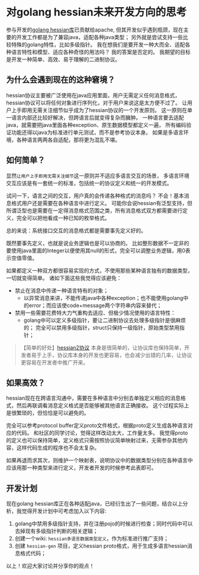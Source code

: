 <!---
markmeta_title: 对golang hessian未来开发方向的思考
markmeta_author: 望哥
markmeta_date: 2019-08-05
markmeta_categories: 经验
markmeta_tags: golang,hessian
-->


# 对golang hessian未来开发方向的思考 


参与开发的[golang hessian库](https://github.com/apache/dubbo-go-hessian2)已贡献给apache, 
但其开发似乎遇到瓶颈，现在主要的开发工作都是为了兼容java，适配各种java类型；
另外就是尝试支持一些比较特殊的golang特性，比如多级指针。 
我在想我们是要开发一种大而全、适配各种语言特性和模型、适应各种奇怪的用法吗？
我的答案是否定的。 
我期望的目标是开发一种简单、高效、易于理解的二进制协议。


## 为什么会遇到现在的这种窘境？

hessian协议主要被广泛使用在java应用里面，用户无需定义任何消息格式，hessian协议可以将任何对象进行序列化，对于用户来说这是太方便不过了。
让用户上手即用无需关注细节似乎成为了hessian协议的一个开发原则。
这一原则在单一语言内部还比较好解决，但跨语言后就变得复杂而臃肿。
一种语言要去适配java，就需要把java里面各种exception、原生数据模型都定义一遍，
所有编码验证功能还得以java为标准进行单元测试，而不是参考协议本身。
如果是多语言环境，各种语言两两各自适配，那将更为混乱不堪。


## 如何简单？

显然`让用户上手即用无需关注细节`这一原则并不适应多语言交互的场景，
多语言环境交互应该是有一套统一的标准，包括统一的协议定义和统一的开发模式。

试问一下，语言之间的交互，用户真的会传递各种格式的消息吗？ 
不会！基本消息格式用户还是需要在各种语言中进行定义。 
可能你会说hessian有泛型支持，但所谓泛型也是需要在一定得消息格式范围之类，所有消息格式双方都需要进行定义，完全可以把他看成一种已知的枚举格式。

总的来说：系统接口交互的消息格式都是需要事先定义好的。 

既然要事先定义，也就是说业务逻辑也是可以协商的。
比如整形数据不一定非的要使用java里面的Integer以便使用其null的形式，完全可以调整业务逻辑，用0表示空值零值。

如果都定义一种双方都很容易实现的方式，不使用那些某种语言独有的数据类型，一切就变得简单。
诸如下面这些我觉得应该避免：
- 禁止在消息中传递一种语言特有的对象； 
	- 以异常消息来讲，不能传递java中各种exception；也不能使用golang中的error；而应该使code+message两个字符串内容来替代；
- 禁用一些需要花费特大力气重构去适应、但极少情况使用的语言特性：
	- golang中可以定义多级指针，要让二进制协议去处理多级指针是很麻烦的； 完全可以禁用多级指针，struct只保持一级指针，原始类型禁用指针；


> 【简单的好处】[hessian2协议](http://hessian.caucho.com/doc/hessian-serialization.html) 本身是很简单的，让协议库也保持简单，开发者易于上手，协议库本身的开发也更容易，也会减少出错的几率，让协议更容易在开发者中推广开来。


## 如果高效？

hessian现在在跨语言沟通中，需要在多种语言中分别去单独定义相应的消息格式，然后再联调看消息定义格式是否能够被其他语言正确接收。
这个过程实际上是很繁琐的，但恰恰是可以避免的。

完全可以参考protocol buffer定义proto文件格式，根据proto定义生成各种语言对应的代码。
和社区的同学讨论，觉得这样改动太大，工作量太多。
我觉得proto的定义也可以保持简单，定义格式只需按照协议简单映射过来，无需参杂其他内容，这样代码生成的程序也不会太复杂。

如果再退而求其次，则维护一个映射表，说明协议中的数据类型分别在各种语言中应该用那一种类型来进行定义，开发者开发的时候参考此表即可。



## 开发计划

现在golang hessian库正在各种适配java，已经衍生出了一些问题，结合以上分析，我觉得开发计划中可考虑加入以下内容:
1. golang中禁用多级指针支持，并在注册pojo的时候进行检查；同时代码中可以去掉现有多级指针判断的相关逻辑；
2. 创建一个wiki: `hessian多语言数据类型定义`，作为标准进行推广支持；
3. 创建 `hessian-gen` 项目，定义hessian proto格式，用于生成多语言hessian消息格式代码；


以上！欢迎大家讨论并分享你的观点！





